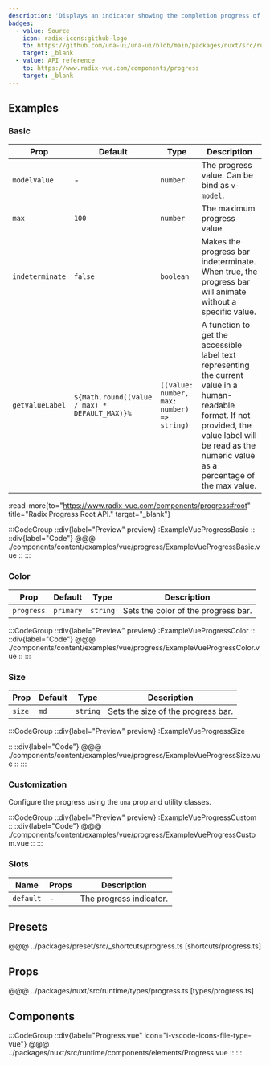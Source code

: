 ```yaml
---
description: 'Displays an indicator showing the completion progress of a task, typically displayed as a progress bar.'
badges:
  - value: Source
    icon: radix-icons:github-logo
    to: https://github.com/una-ui/una-ui/blob/main/packages/nuxt/src/runtime/components/elements/Progress.vue
    target: _blank
  - value: API reference
    to: https://www.radix-vue.com/components/progress
    target: _blank
---
```


## Examples

### Basic

| Prop            | Default                                       | Type                                       | Description                                                                                                                                                                                                 |
| --------------- | --------------------------------------------- | ------------------------------------------ | ----------------------------------------------------------------------------------------------------------------------------------------------------------------------------------------------------------- |
| `modelValue`    | -                                             | `number`                                   | The progress value. Can be bind as `v-model`.                                                                                                                                                               |
| `max`           | `100`                                         | `number`                                   | The maximum progress value.                                                                                                                                                                                 |
| `indeterminate` | `false`                                       | `boolean`                                  | Makes the progress bar indeterminate. When true, the progress bar will animate without a specific value.                                                                                                    |
| `getValueLabel` | `${Math.round((value / max) * DEFAULT_MAX)}%` | `((value: number, max: number) => string)` | A function to get the accessible label text representing the current value in a human-readable format. If not provided, the value label will be read as the numeric value as a percentage of the max value. |

:read-more{to="https://www.radix-vue.com/components/progress#root" title="Radix Progress Root API." target="_blank"}

:::CodeGroup
::div{label="Preview" preview}
:ExampleVueProgressBasic
::
::div{label="Code"}
@@@ ./components/content/examples/vue/progress/ExampleVueProgressBasic.vue
::
:::

### Color

| Prop       | Default   | Type     | Description                         |
| ---------- | --------- | -------- | ----------------------------------- |
| `progress` | `primary` | `string` | Sets the color of the progress bar. |

:::CodeGroup
::div{label="Preview" preview}
:ExampleVueProgressColor
::
::div{label="Code"}
@@@ ./components/content/examples/vue/progress/ExampleVueProgressColor.vue
::
:::

### Size

| Prop   | Default | Type     | Description                        |
| ------ | ------- | -------- | ---------------------------------- |
| `size` | `md`    | `string` | Sets the size of the progress bar. |

:::CodeGroup
::div{label="Preview" preview}
:ExampleVueProgressSize

::
::div{label="Code"}
@@@ ./components/content/examples/vue/progress/ExampleVueProgressSize.vue
::
:::

### Customization

Configure the progress using the `una` prop and utility classes.

:::CodeGroup
::div{label="Preview" preview}
:ExampleVueProgressCustom
::
::div{label="Code"}
@@@ ./components/content/examples/vue/progress/ExampleVueProgressCustom.vue
::
:::

### Slots

| Name      | Props | Description             |
| --------- | ----- | ----------------------- |
| `default` | -     | The progress indicator. |

## Presets

@@@ ../packages/preset/src/_shortcuts/progress.ts [shortcuts/progress.ts]

## Props

@@@ ../packages/nuxt/src/runtime/types/progress.ts [types/progress.ts]

## Components

:::CodeGroup
::div{label="Progress.vue" icon="i-vscode-icons-file-type-vue"}
@@@ ../packages/nuxt/src/runtime/components/elements/Progress.vue
::
:::
